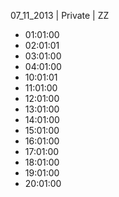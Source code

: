 07_11_2013 | Private | ZZ 
* 01:01:00
* 02:01:01
* 03:01:00
* 04:01:00
* 10:01:01
* 11:01:00
* 12:01:00
* 13:01:00
* 14:01:00
* 15:01:00
* 16:01:00
* 17:01:00
* 18:01:00
* 19:01:00
* 20:01:00
